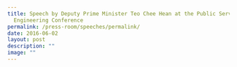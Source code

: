 ```yaml
---
title: Speech by Deputy Prime Minister Teo Chee Hean at the Public Service
  Engineering Conference
permalink: /press-room/speeches/permalink/
date: 2016-06-02
layout: post
description: ""
image: ""
---
```

